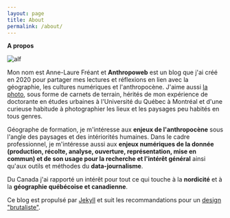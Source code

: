 ```yaml
---
layout: page
title: About
permalink: /about/
---
```


**A propos**

![alf]({{"/assets/alf.jpg"|absolute_url}})

Mon nom est Anne-Laure Fréant et **Anthropoweb** est un blog que j'ai créé en 2020 pour partager mes lectures et réflexions en lien avec la géographie, les cultures numériques et l'anthropocène. J'aime aussi [la photo](/anthropoweb/photographies.html), sous forme de carnets de terrain, hérités de mon expérience de doctorante en études urbaines à l'Université du Québec à Montréal et d'une curieuse habitude à photographier les lieux et les paysages peu habités en tous genres.

Géographe de formation, je m'intéresse aux **enjeux de l'anthropocène** sous l'angle des paysages et des intériorités humaines. Dans le cadre professionnel, je m'intéresse aussi aux **enjeux numériques de la donnée (production, récolte, analyse, ouverture, représentation, mise en commun) et de son usage pour la recherche et l'intérêt général**  ainsi qu'aux outils et méthodes du **data-journalisme**. 

Du Canada j'ai rapporté un intérêt pour tout ce qui touche à la **nordicité** et à la **géographie québécoise et canadienne**.

Ce blog est propulsé par [Jekyll](https://jekyllrb.com/) et suit les recommandations pour un [design "brutaliste"](https://brutalist-web.design/).

